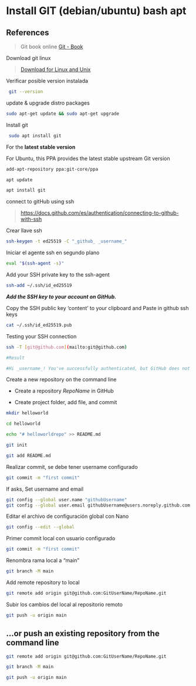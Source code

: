 # Install GIT (debian/ubuntu) bash apt

## References
>
>Git book online [Git - Book](https://git-scm.com/book/en/v2)

Download git linux
> [Download for Linux and Unix](https://git-scm.com/download/linux)

Verificar posible version instalada

```bash
 git --version
```

update & upgrade distro packages

```bash
sudo apt-get update && sudo apt-get upgrade
```

Install git

```bash
 sudo apt install git
```

For the **latest stable version**

 For Ubuntu, this PPA provides the latest stable upstream Git version

```bash
add-apt-repository ppa:git-core/ppa

apt update

apt install git
```

connect to gitHub using ssh

> <https://docs.github.com/es/authentication/connecting-to-github-with-ssh>

Crear llave ssh

```bash
ssh-keygen -t ed25519 -C "_github_ _username_"
```

Iniciar el agente ssh en segundo plano

```bash
eval "$(ssh-agent -s)"
```

Add your SSH private key to the ssh-agent

```bash
ssh-add ~/.ssh/id_ed25519
```

**_Add the SSH key to your account on GitHub._**

Copy the SSH public key ‘content’ to your clipboard and Paste in github ssh keys

```bash
cat ~/.ssh/id_ed25519.pub
```

Testing your SSH connection

```bash
ssh -T [git@github.com](mailto:git@github.com)

#Result

#Hi _username_! You've successfully authenticated, but GitHub does not provide shell access
```

Create a new repository on the command line

* Create a repository _RepoName_ in GitHub

* Create project folder, add file, and commit

```bash
mkdir helloworld

cd helloworld

echo "# helloworldrepo" >> README.md

git init

git add README.md
```

Realizar commit, se debe tener username configurado

```bash
git commit -m "first commit"
```

If asks, Set username and email

```bash
git config --global user.name "githubUsername"
git config --global user.email githubUsername@users.noreply.github.com
```

Editar el archivo de configuración global con Nano

```bash
git config --edit --global
```

Primer commit local con usuario configurado

```bash
git commit -m "first commit"
```

Renombra rama local a “main”

```bash
git branch -M main
```

Add remote repository to local

```bash
git remote add origin git@github.com:GitUserName/RepoName.git
```

Subir los cambios del local al repositorio remoto

```bash
git push -u origin main
```

## …or push an existing repository from the command line

```bash
git remote add origin git@github.com:GitUserName/RepoName.git

git branch -M main

git push -u origin main
```
